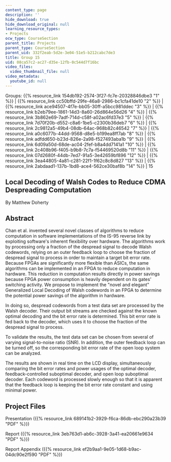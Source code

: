 ```yaml
---
content_type: page
description: ''
hide_download: true
hide_download_original: null
learning_resource_types:
- Projects
ocw_type: CourseSection
parent_title: Projects
parent_type: CourseSection
parent_uid: 332f2eab-5d2e-3e04-51e5-b212cabc7de3
title: Group 15
uid: 08ca57c2-ac27-d35e-12fb-0c544d7f16bc
video_files:
  video_thumbnail_file: null
video_metadata:
  youtube_id: null
---
```


Groups: {{% resource_link 154db192-2574-3f27-fc7e-20328846dbe3 "1" %}} | {{% resource_link cc50bffd-29fe-46a8-2986-bc1cfa41de10 "2" %}} | {{% resource_link ace94507-4f7e-bb05-30ff-a5bcc981ddec "3" %}} | {{% resource_link b2eb79ee-1861-14d3-8a60-26d864e56d26 "4" %}} | {{% resource_link 3b862e69-7adf-714d-c58f-a02ac6fd37e3 "5" %}} | {{% resource_link 7d70f20b-d552-c8a6-1be5-c2300b36deb7 "6" %}} | {{% resource_link 2c9812a5-49b4-08db-64ac-968b82c46542 "7" %}} | {{% resource_link a0c6077b-44dd-9568-d8e5-b199ea8ff7ab "8" %}} | {{% resource_link adfdd650-b23d-826e-2a98-f527493aba1b "9" %}} | {{% resource_link 6d09a50d-68de-ac04-2fef-b8a4dd7141a1 "10" %}} | {{% resource_link 2c408b96-f405-b9b8-7c7a-f54469520d8b "11" %}} | {{% resource_link 07d2680f-44db-7ed7-91a5-3e42659bf896 "12" %}} | {{% resource_link 3ea44805-4a81-c281-22f1-1f62c8c8d827 "13" %}} | {{% resource_link 2abdaad1-137b-1bd8-ace4-562ce30baf8b "14" %}} | 15

Local Decoding of Walsh Codes to Reduce CDMA Despreading Computation
--------------------------------------------------------------------

By Matthew Doherty

Abstract
--------

Chan et al. invented several novel classes of algorithms to reduce computation in software implementations of the IS-95 reverse link by exploiting software's inherent flexibility over hardware. The algorithms work by processing only a fraction of the despread signal to decode Walsh codewords, relying on an outer feedback loop to choose the fraction of despread signal to process in order to maintain a target bit error rate. Because FPGAs are significantly more flexible than ASICs, the same algorithms can be implemented in an FPGA to reduce computation in hardware. This reduction in computation results directly in power savings because FPGA power consumption is heavily dependent on its gates' switching activity. We propose to implement the "novel and elegant" Generalized Local Decoding of Walsh codewords in an FPGA to determine the potential power savings of the algorithm in hardware.

In doing so, despread codewords from a test data set are processed by the Walsh decoder. Their output bit streams are checked against the known optimal decoding and the bit error rate is determined. This bit error rate is fed back to the decoder, which uses it to choose the fraction of the despread signal to process.

To validate the results, the test data set can be chosen from several of varying signal-to-noise ratio (SNR). In addition, the outer feedback loop can be turned off, so the corresponding bit error rate of the open loop system can be analyzed.

The results are shown in real time on the LCD display, simultaneously comparing the bit error rates and power usages of the optimal decoder, feedback-controlled suboptimal decoder, and open loop suboptimal decoder. Each codeword is processed slowly enough so that it is apparent that the feedback loop is keeping the bit error rate constant and using minimal power.

Project Files
-------------

Presentation ({{% resource_link 689141b2-3929-f6ca-86db-ebc290a23b39 "PDF" %}})

Report ({{% resource_link 3eb763d1-ab6c-3928-3a41-ea20661e9634 "PDF" %}})

Report Appendix ({{% resource_link ef2b9aa1-9e05-1d68-b9ac-04dc90e2f590 "PDF" %}})